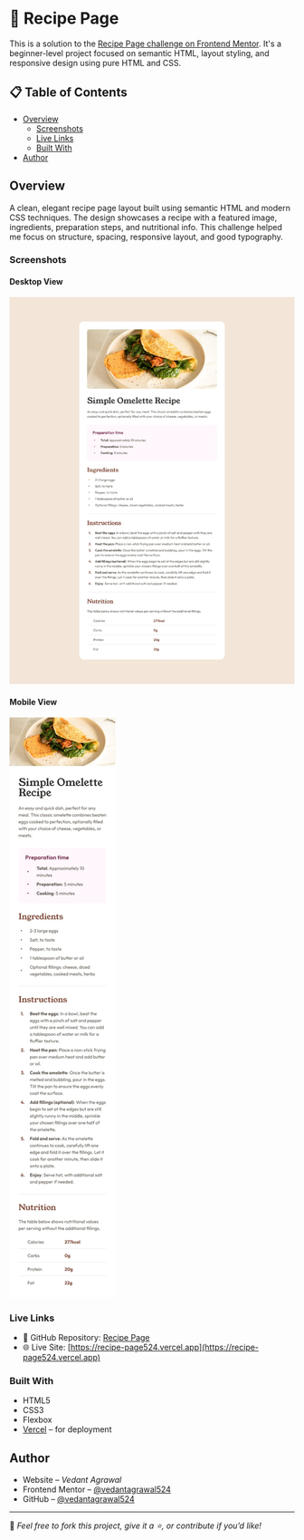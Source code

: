 # 🍲 Recipe Page

This is a solution to the [Recipe Page challenge on Frontend Mentor](https://www.frontendmentor.io/challenges/recipe-page-KiTsR8QQKm). It's a beginner-level project focused on semantic HTML, layout styling, and responsive design using pure HTML and CSS.

## 📋 Table of Contents

- [Overview](#overview)
  - [Screenshots](#screenshots)
  - [Live Links](#live-links)
  - [Built With](#built-with)
- [Author](#author)

## Overview

A clean, elegant recipe page layout built using semantic HTML and modern CSS techniques. The design showcases a recipe with a featured image, ingredients, preparation steps, and nutritional info. This challenge helped me focus on structure, spacing, responsive layout, and good typography.

### Screenshots

#### Desktop View

![Desktop Design](./design/desktop-design.jpg)

#### Mobile View

![Mobile Design](./design/mobile-design.jpg)

### Live Links

- 📁 GitHub Repository: [Recipe Page](https://github.com/vedantagrawal524/recipe-page)
- 🌐 Live Site: [https://recipe-page524.vercel.app](https://recipe-page524.vercel.app)

### Built With

- HTML5
- CSS3
- Flexbox
- [Vercel](https://vercel.com/) – for deployment

## Author

- Website – _Vedant Agrawal_
- Frontend Mentor – [@vedantagrawal524](https://www.frontendmentor.io/profile/vedantagrawal524)
- GitHub – [@vedantagrawal524](https://github.com/vedantagrawal524)

---

📌 _Feel free to fork this project, give it a ⭐, or contribute if you’d like!_
